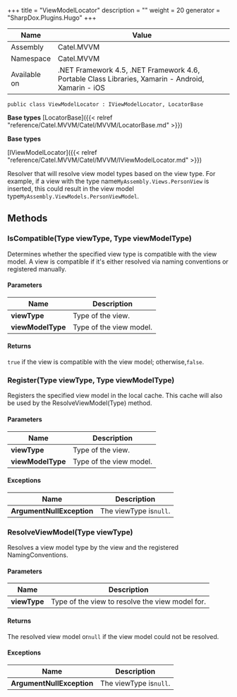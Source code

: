 

+++
title = "ViewModelLocator" 
description = ""
weight = 20
generator = "SharpDox.Plugins.Hugo"
+++

Name|Value
---|---
Assembly|Catel.MVVM
Namespace|Catel.MVVM
Available on|.NET Framework 4.5, .NET Framework 4.6, Portable Class Libraries, Xamarin - Android, Xamarin - iOS

```
public class ViewModelLocator : IViewModelLocator, LocatorBase
```

**Base types**
[LocatorBase]({{< relref "reference/Catel.MVVM/Catel/MVVM/LocatorBase.md" >}})

**Base types**

[IViewModelLocator]({{< relref "reference/Catel.MVVM/Catel/MVVM/IViewModelLocator.md" >}})

Resolver that will resolve view model types based on the view type. For example, if a view with the type name`MyAssembly.Views.PersonView` is inserted, this could result in the view model type`MyAssembly.ViewModels.PersonViewModel`.

## Methods

### IsCompatible(Type viewType, Type viewModelType)

Determines whether the specified view type is compatible with the view model. A view is compatible if it's either resolved via naming conventions or registered manually.

#### Parameters

Name|Description
---|---
**viewType**|Type of the view.
**viewModelType**|Type of the view model.

#### Returns

`true` if the view is compatible with the view model; otherwise,`false`.

### Register(Type viewType, Type viewModelType)

Registers the specified view model in the local cache. This cache will also be used by the ResolveViewModel(Type) method.

#### Parameters

Name|Description
---|---
**viewType**|Type of the view.
**viewModelType**|Type of the view model.

#### Exceptions

Name|Description
---|---
**ArgumentNullException**|The viewType is`null`.

### ResolveViewModel(Type viewType)

Resolves a view model type by the view and the registered NamingConventions.

#### Parameters

Name|Description
---|---
**viewType**|Type of the view to resolve the view model for.

#### Returns

The resolved view model or`null` if the view model could not be resolved.

#### Exceptions

Name|Description
---|---
**ArgumentNullException**|The viewType is`null`.

